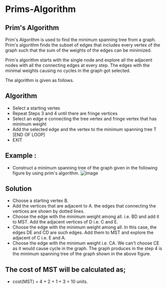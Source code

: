 # Prims-Algorithm

## Prim's Algorithm
Prim's Algorithm is used to find the minimum spanning tree from a graph. Prim's algorithm finds the subset of edges that includes every vertex of the graph such that the sum of the weights of the edges can be minimized.

Prim's algorithm starts with the single node and explore all the adjacent nodes with all the connecting edges at every step. The edges with the minimal weights causing no cycles in the graph got selected.

The algorithm is given as follows.

## Algorithm
- Select a starting vertex
- Repeat Steps 3 and 4 until there are fringe vertices
- Select an edge e connecting the tree vertex and fringe vertex that has minimum weight
- Add the selected edge and the vertex to the minimum spanning tree T
[END OF LOOP]
- EXIT

## Example :
- Construct a minimum spanning tree of the graph given in the following figure by using prim's algorithm.
![image](https://user-images.githubusercontent.com/65455865/141949536-337ea2dd-05bf-47c2-82e5-bf4688c0080f.png)

## Solution
- Choose a starting vertex B.
- Add the vertices that are adjacent to A. the edges that connecting the vertices are shown by dotted lines.
- Choose the edge with the minimum weight among all. i.e. BD and add it to MST. Add the adjacent vertices of D i.e. C and E.
- Choose the edge with the minimum weight among all. In this case, the edges DE and CD are such edges. Add them to MST and explore the adjacent of C i.e. E and A.
- Choose the edge with the minimum weight i.e. CA. We can't choose CE as it would cause cycle in the graph.
The graph produces in the step 4 is the minimum spanning tree of the graph shown in the above figure.

## The cost of MST will be calculated as;

- cost(MST) = 4 + 2 + 1 + 3 = 10 units.

